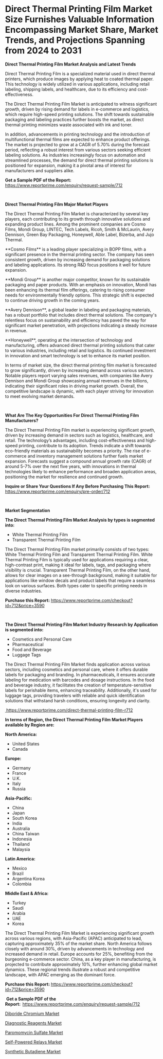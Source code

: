 <p><h1>Direct Thermal Printing Film Market Size Furnishes Valuable Information Encompassing Market Share, Market Trends, and Projections Spanning from 2024 to 2031</h1></p><p><strong>Direct Thermal Printing Film Market Analysis and Latest Trends</strong></p>
<p><p>Direct Thermal Printing Film is a specialized material used in direct thermal printers, which produce images by applying heat to coated thermal paper. This technology is widely utilized in various applications, including retail labeling, shipping labels, and healthcare, due to its efficiency and cost-effectiveness.</p><p>The Direct Thermal Printing Film Market is anticipated to witness significant growth, driven by rising demand for labels in e-commerce and logistics, which require high-speed printing solutions. The shift towards sustainable packaging and labeling practices further boosts the market, as direct thermal printing minimizes waste associated with ink and toner. </p><p>In addition, advancements in printing technology and the introduction of multifunctional thermal films are expected to enhance product offerings. The market is projected to grow at a CAGR of 5.70% during the forecast period, reflecting a robust interest from various sectors seeking efficient labeling solutions. As industries increasingly focus on automation and streamlined processes, the demand for direct thermal printing solutions is positioned for expansion, making it a pivotal area of interest for manufacturers and suppliers alike.</p></p>
<p><strong>Get a Sample PDF of the Report:&nbsp;</strong> <a href="https://www.reportprime.com/enquiry/request-sample/712">https://www.reportprime.com/enquiry/request-sample/712</a></p>
<p>&nbsp;</p>
<p><strong>Direct Thermal Printing Film Major Market Players</strong></p>
<p><p>The Direct Thermal Printing Film Market is characterized by several key players, each contributing to its growth through innovative solutions and expanding product lines. Among the prominent companies are Cosmo Films, Mondi Group, LINTEC, Tech Labels, Ricoh, Smith & McLaurin, Avery Dennison, Green Bay Packaging, Honeywell, Able Label, Bizerba, and Jujo Thermal.</p><p>**Cosmo Films** is a leading player specializing in BOPP films, with a significant presence in the thermal printing sector. The company has seen consistent growth, driven by increasing demand for packaging solutions and labeling applications. Its strong R&D focus positions it well for future expansion.</p><p>**Mondi Group** is another major competitor, known for its sustainable packaging and paper products. With an emphasis on innovation, Mondi has been enhancing its thermal film offerings, catering to rising consumer needs for environmentally friendly options. This strategic shift is expected to continue driving growth in the coming years.</p><p>**Avery Dennison**, a global leader in labeling and packaging materials, has a robust portfolio that includes direct thermal solutions. The company's relentless focus on sustainability and efficiency has paved the way for significant market penetration, with projections indicating a steady increase in revenue.</p><p>**Honeywell**, operating at the intersection of technology and manufacturing, offers advanced direct thermal printing solutions that cater to various industries, including retail and logistics. Its continued investment in innovation and smart technology is set to enhance its market position.</p><p>In terms of market size, the direct thermal printing film market is forecasted to grow significantly, driven by increasing demand across various sectors. Notable players report varying sales revenues, with companies like Avery Dennison and Mondi Group showcasing annual revenues in the billions, indicating their significant roles in driving market growth. Overall, the competitive landscape is dynamic, with each player striving for innovation to meet evolving market demands.</p></p>
<p>&nbsp;</p>
<p><strong>What Are The Key Opportunities For Direct Thermal Printing Film Manufacturers?</strong></p>
<p><p>The Direct Thermal Printing Film market is experiencing significant growth, driven by increasing demand in sectors such as logistics, healthcare, and retail. The technology’s advantages, including cost-effectiveness and high-speed printing, contribute to its adoption. Trends indicate a shift towards eco-friendly materials as sustainability becomes a priority. The rise of e-commerce and inventory management solutions further fuels market expansion. Forecasts suggest a compound annual growth rate (CAGR) of around 5-7% over the next five years, with innovations in thermal technologies likely to enhance performance and broaden application areas, positioning the market for resilience and continued growth.</p></p>
<p><strong>Inquire or Share Your Questions If Any Before Purchasing This Report:</strong> <a href="https://www.reportprime.com/enquiry/pre-order/712">https://www.reportprime.com/enquiry/pre-order/712</a></p>
<p>&nbsp;</p>
<p><strong>Market Segmentation</strong></p>
<p><strong>The Direct Thermal Printing Film Market Analysis by types is segmented into:</strong></p>
<p><ul><li>White Thermal Printing Film</li><li>Transparent Thermal Printing Film</li></ul></p>
<p><p>The Direct Thermal Printing Film market primarily consists of two types: White Thermal Printing Film and Transparent Thermal Printing Film. White Thermal Printing Film is typically used for applications requiring a clear, high-contrast print, making it ideal for labels, tags, and packaging where visibility is crucial. Transparent Thermal Printing Film, on the other hand, allows for clear images on a see-through background, making it suitable for applications like window decals and product labels that require a seamless look on various surfaces. Both types cater to specific printing needs in diverse industries.</p></p>
<p><strong>Purchase this Report:&nbsp;</strong><a href="https://www.reportprime.com/checkout?id=712&price=3590">https://www.reportprime.com/checkout?id=712&price=3590</a></p>
<p>&nbsp;</p>
<p><strong>The Direct Thermal Printing Film Market Industry Research by Application is segmented into:</strong></p>
<p><ul><li>Cosmetics and Personal Care</li><li>Pharmaceutical</li><li>Food and Beverage</li><li>Luggage Tags</li></ul></p>
<p><p>The Direct Thermal Printing Film Market finds application across various sectors, including cosmetics and personal care, where it offers durable labels for packaging and branding. In pharmaceuticals, it ensures accurate labeling for medication with barcodes and dosage instructions. In the food and beverage industry, it facilitates the creation of temperature-sensitive labels for perishable items, enhancing traceability. Additionally, it's used for luggage tags, providing travelers with reliable and quick identification solutions that withstand harsh conditions, ensuring longevity and clarity.</p></p>
<p><a href="https://www.reportprime.com/direct-thermal-printing-film-r712">&nbsp;https://www.reportprime.com/direct-thermal-printing-film-r712</a></p>
<p><strong>In terms of Region, the Direct Thermal Printing Film Market Players available by Region are:</strong></p>
<p>
    <p> <strong> North America: </strong>
        <ul>
            <li>United States</li>
            <li>Canada</li>
        </ul>
        </p> 
    <p> <strong> Europe: </strong>
        <ul>
            <li>Germany</li>
            <li>France</li>
            <li>U.K.</li>
            <li>Italy</li>
            <li>Russia</li>
        </ul>
        </p> 
    <p> <strong> Asia-Pacific: </strong>
        <ul>
            <li>China</li>
            <li>Japan</li>
            <li>South Korea</li>
            <li>India</li>
            <li>Australia</li>
            <li>China Taiwan</li>
            <li>Indonesia</li>
            <li>Thailand</li>
            <li>Malaysia</li>
        </ul>
        </p> 
    <p> <strong> Latin America: </strong>
        <ul>
            <li>Mexico</li>
            <li>Brazil</li>
            <li>Argentina Korea</li>
            <li>Colombia</li>
        </ul>
        </p> 
    <p> <strong> Middle East & Africa: </strong>
        <ul>
            <li>Turkey</li>
            <li>Saudi</li>
            <li>Arabia</li>
            <li>UAE</li>
            <li>Korea</li>
        </ul>
    </p>
    </p>
<p><p>The Direct Thermal Printing Film Market is experiencing significant growth across various regions, with Asia-Pacific (APAC) anticipated to lead, capturing approximately 35% of the market share. North America follows closely with around 30%, driven by advancements in technology and increased demand in retail. Europe accounts for 25%, benefiting from the burgeoning e-commerce sector. China, as a key player in manufacturing, is projected to contribute approximately 10%, further enhancing global market dynamics. These regional trends illustrate a robust and competitive landscape, with APAC emerging as the dominant force.</p></p>
<p><strong>Purchase this Report: </strong><a href="https://www.reportprime.com/checkout?id=712&price=3590">https://www.reportprime.com/checkout?id=712&price=3590</a></p>
<p>&nbsp;<strong>Get a Sample PDF of the Report:&nbsp;&nbsp;</strong><a href="https://www.reportprime.com/enquiry/request-sample/712">https://www.reportprime.com/enquiry/request-sample/712</a></p>
<p><strong></strong></p>
<p><p><a href="https://github.com/ChiragRp1/Market-Research-Report-List-6/blob/main/diboride-chromium-market.md">Diboride Chromium Market</a></p><p><a href="https://issuu.com/reportprime-2/docs/diagnostic-reagents-market-size-203_28d9ba243365b1">Diagnostic Reagents Market</a></p><p><a href="https://medium.com/@tigerlookbaliw/future-insights-into-the-paromomycin-sulfate-market-trends-and-regional-analysis-for-the-year-810cc47c43a8">Paromomycin Sulfate Market</a></p><p><a href="https://issuu.com/reportprime-2/docs/self-powered-relays-market-size-203_66913cb22d227e">Self-Powered Relays Market</a></p><p><a href="https://www.linkedin.com/pulse/global-synthetic-butadiene-industry-types-applications-y6fwe?trackingId=5cWpAI3vQAes0sHTNu6nQw%3D%3D">Synthetic Butadiene Market</a></p></p>